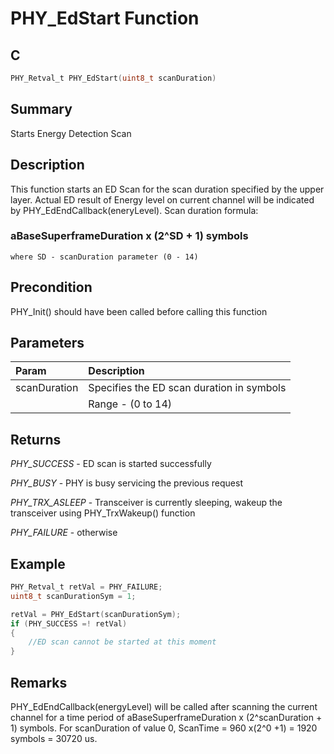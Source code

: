 # PHY_EdStart Function

## C

```c
PHY_Retval_t PHY_EdStart(uint8_t scanDuration)
```

## Summary

Starts Energy Detection Scan  

## Description

This function starts an ED Scan for the scan duration specified by the
upper layer. Actual ED result of Energy level on current channel will be
indicated by PHY_EdEndCallback(eneryLevel).
Scan duration formula: 
### aBaseSuperframeDuration x (2^SD + 1) symbols
    where SD - scanDuration parameter (0 - 14)

## Precondition

PHY_Init() should have been called before calling this function  

## Parameters

| Param | Description |
|:----- |:----------- |
| scanDuration | Specifies the ED scan duration in symbols |
| |Range - (0 to 14)  |

## Returns

*PHY_SUCCESS* - ED scan is started successfully

*PHY_BUSY* - PHY is busy servicing the previous request

*PHY_TRX_ASLEEP* - Transceiver is currently sleeping, wakeup the transceiver
using PHY_TrxWakeup() function 

*PHY_FAILURE* - otherwise  

## Example

```c
PHY_Retval_t retVal = PHY_FAILURE;
uint8_t scanDurationSym = 1;

retVal = PHY_EdStart(scanDurationSym);
if (PHY_SUCCESS =! retVal)
{
    //ED scan cannot be started at this moment
}
```

## Remarks

PHY_EdEndCallback(energyLevel) will be called after scanning the current channel for a time period of aBaseSuperframeDuration x (2^scanDuration + 1) symbols. For scanDuration of value 0, ScanTime = 960 x(2^0 +1) = 1920 symbols = 30720 us. 
